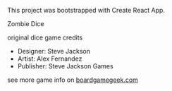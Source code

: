This project was bootstrapped with Create React App.

Zombie Dice

original dice game credits

* Designer: Steve Jackson
* Artist: Alex Fernandez
* Publisher: Steve Jackson Games

see more game info on [boardgamegeek.com](https://boardgamegeek.com/boardgame/62871/zombie-dice/credits)
